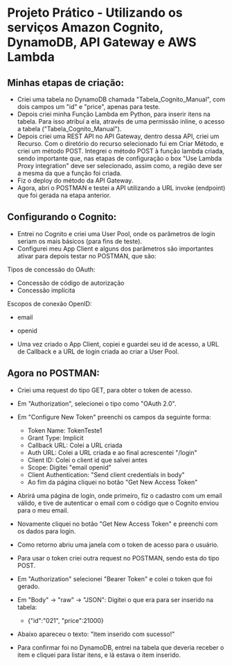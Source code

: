 # Projeto Prático - Utilizando os serviços Amazon Cognito, DynamoDB, API Gateway e AWS Lambda

## Minhas etapas de criação:

- Criei uma tabela no DynamoDB chamada "Tabela_Cognito_Manual", com dois campos um "id" e "price", apenas para teste.
- Depois criei minha Função Lambda em Python, para inserir itens na tabela. Para isso atribuí a ela, através de uma permissão inline, o acesso a tabela ("Tabela_Cognito_Manual").
- Depois criei uma REST API no API Gateway, dentro dessa API, criei um Recurso. Com o diretório do recurso selecionado fui em Criar Método, e criei um método POST. Integrei o método POST à função lambda criada, sendo importante que, nas etapas de configuração o box "Use Lambda Proxy integration" deve ser selecionado, assim como, a região deve ser a mesma da que a função foi criada.
-  Fiz o deploy do método da API Gateway.
-  Agora, abri o POSTMAN e testei a API utilizando a URL invoke (endpoint) que foi gerada na etapa anterior.

## Configurando o Cognito:

-  Entrei no Cognito e criei uma User Pool, onde os parâmetros de login seriam os mais básicos (para fins de teste).
-  Configurei meu App Client e alguns dos parâmetros são importantes ativar para depois testar no POSTMAN, que são:

Tipos de concessão do OAuth:

  - Concessão de código de autorização
  - Concessão implícita
  
Escopos de conexão OpenID:
  - email
  - openid
 
- Uma vez criado o App Client, copiei e guardei seu id de acesso, a URL de Callback e a URL de login criada ao criar a User Pool.

## Agora no POSTMAN:

- Criei uma request do tipo GET, para obter o token de acesso.
- Em "Authorization", selecionei o tipo como "OAuth 2.0".
- Em "Configure New Token" preenchi os campos da seguinte forma:
  - Token Name: TokenTeste1
  - Grant Type: Implicit
  - Callback URL: Colei a URL criada
  - Auth URL: Colei a URL criada e ao final acrescentei "/login"
  - Client ID: Colei o client id que salvei antes
  - Scope: Digitei "email openid"
  - Client Authentication: "Send client credentials in body"
  - Ao fim da página cliquei no botão "Get New Access Token"

- Abrirá uma página de login, onde primeiro, fiz o cadastro com um email válido, e tive de autenticar o email com o código que o Cognito enviou para o meu email.

- Novamente cliquei no botão  "Get New Access Token" e preenchi com os dados para login.
- Como retorno abriu uma janela com o token de acesso para o usuário.
- Para usar o token criei outra request no POSTMAN, sendo esta do tipo POST.
- Em "Authorization" selecionei "Bearer Token" e colei o token que foi gerado.
- Em "Body" -> "raw" -> "JSON": Digitei o que era para ser inserido na tabela:
  - {"id":"021", "price":21000}

- Abaixo apareceu o texto: "Item inserido com sucesso!"
- Para confirmar foi no DynamoDB, entrei na tabela que deveria receber o item e cliquei para listar itens, e lá estava o item inserido.
